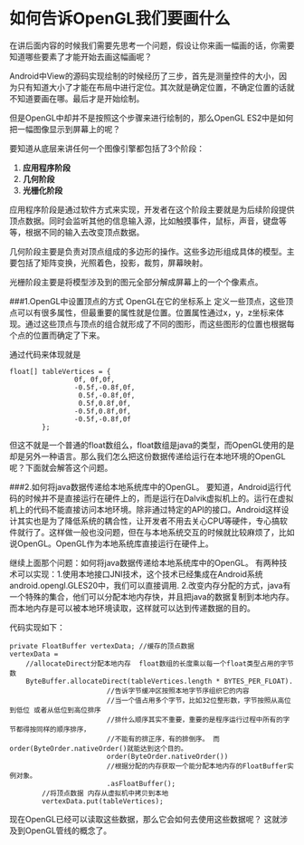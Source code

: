 # 如何告诉OpenGL我们要画什么
在讲后面内容的时候我们需要先思考一个问题，假设让你来画一幅画的话，你需要知道哪些要素了才能开始去画这幅画呢？

Android中View的源码实现绘制的时候经历了三步，首先是测量控件的大小，因为只有知道大小了才能在布局中进行定位。其次就是确定位置，不确定位置的话就不知道要画在哪。最后才是开始绘制。

但是OpenGL中却并不是按照这个步骤来进行绘制的，那么OpenGL ES2中是如何把一幅图像显示到屏幕上的呢？

要知道从底层来讲任何一个图像引擎都包括了3个阶段：
1. **应用程序阶段**
2. **几何阶段**
3. **光栅化阶段**

应用程序阶段是通过软件方式来实现，开发者在这个阶段主要就是为后续阶段提供顶点数据。同时会监听其他的信息输入源，比如触摸事件，鼠标，声音，键盘等等，根据不同的输入去改变顶点数据。

几何阶段主要是负责对顶点组成的多边形的操作。这些多边形组成具体的模型。主要包括了矩阵变换，光照着色，投影，裁剪，屏幕映射。

光栅阶段主要是将模型涉及到的图元全部分解成屏幕上的一个个像素点。


###1.OpenGL中设置顶点的方式
OpenGL在它的坐标系上 定义一些顶点，这些顶点可以有很多属性，但最重要的属性就是位置。位置属性通过x，y，z坐标来体现。通过这些顶点与顶点的组合就形成了不同的图形，而这些图形的位置也根据每个点的位置而确定了下来。

通过代码来体现就是
```
float[] tableVertices = {
                0f, 0f,0f,
                -0.5f,-0.8f,0f,
                 0.5f,-0.8f,0f,
                 0.5f,0.8f,0f,
                -0.5f,0.8f,0f,
                -0.5f,-0.8f,0f
        };
```

但这不就是一个普通的float数组么，float数组是java的类型，而OpenGL使用的是却是另外一种语言。那么我们怎么把这份数据传递给运行在本地环境的OpenGL呢？下面就会解答这个问题。

###2.如何将java数据传递给本地系统库中的OpenGL。
要知道，Android运行代码的时候并不是直接运行在硬件上的，而是运行在Dalvik虚拟机上的。运行在虚拟机上的代码不能直接访问本地环境。除非通过特定的API的接口。Android这样设计其实也是为了降低系统的耦合性，让开发者不用去关心CPU等硬件，专心搞软件就行了。这样做一般也没问题，但在与本地系统交互的时候就比较麻烦了，比如说OpenGL。OpenGL作为本地系统库直接运行在硬件上。

继续上面那个问题：如何将java数据传递给本地系统库中的OpenGL。
有两种技术可以实现：1.使用本地接口JNI技术，这个技术已经集成在Android系统android.opengl.GLES20中，我们可以直接调用.
2.改变内存分配的方式，java有一个特殊的集合，他们可以分配本地内存快，并且把java的数据复制到本地内存。而本地内存是可以被本地环境读取，这样就可以达到传递数据的目的。

代码实现如下：
```
private FloatBuffer vertexData; //缓存的顶点数据
vertexData =
    //allocateDirect分配本地内存  float数组的长度乘以每一个float类型占用的字节数
    ByteBuffer.allocateDirect(tableVertices.length * BYTES_PER_FLOAT).
                        //告诉字节缓冲区按照本地字节序组织它的内容
                        //当一个值占用多个字节，比如32位整形数，字节按照从高位到低位 或者从低位到高位排序
                        //排什么顺序其实不重要，重要的是程序运行过程中所有的字节都得按同样的顺序排序，
                        //不能有的排正序，有的排倒序。 而  order(ByteOrder.nativeOrder()就能达到这个目的。
                        order(ByteOrder.nativeOrder())
                        //根据分配的内存获取一个能分配本地内存的FloatBuffer实例对象。
                        .asFloatBuffer();
        //将顶点数据 内存从虚拟机中拷贝到本地
        vertexData.put(tableVertices);

```

现在OpenGL已经可以读取这些数据，那么它会如何去使用这些数据呢？
这就涉及到OpenGL管线的概念了。








